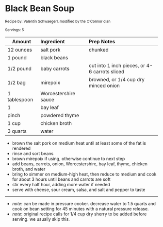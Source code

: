 # Black Bean Soup

<small>Recipe by: Valentin Schwaegerl, modified by the O’Connor clan</small>

<small>Servings: 5</small>

| Amount        | Ingredient           | Prep Notes                                    |
| ------------- | :------------------- | :-------------------------------------------- |
| 12 ounces     | salt pork            | chunked                                       |
| 1 pound       | black beans          |                                               |
| 1/2 pound     | baby carrots         | cut into 1 inch pieces, or 4-6 carrots sliced |
| 1/2 bag       | mirepoix             | browned, or 1/4 cup dry minced onion          |
| 1 tablespoon  | Worcestershire sauce |                                               |
| 1             | bay leaf             |                                               |
| pinch         | powdered thyme       |                                               |
| 1 cup         | chicken broth        |                                               |
| 3 quarts      | water                |                                               |

- brown the salt pork on medium heat until at least some of the fat is rendered
- rinse and sort beans
- brown mirepoix if using, otherwise continue to next step
- add beans, carrots, onion, Worcestershire, bay leaf, thyme, chicken broth, and water
- bring to simmer on medium-high heat, then reduce to medium and cook for about 3 hours until beans and carrots are soft
- stir every half hour, adding more water if needed
- serve with cheese, sour cream, salsa, and salt and pepper to taste

---

- _note_: can be made in pressure cooker. decrease water to 1.5 quarts and cook on bean setting for 45 minutes with a natural pressure release.
- _note_: original recipe calls for 1/4 cup dry sherry to be added before serving. we usually skip this.

<!-- Tags:
- beans
- stew and soup
- pork
- fiber
- stove
- pressure cooker
- slow cooker
-->